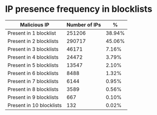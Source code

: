 # IP presence frequency in blocklists
| Malicious IP | Number of IPs | % |
|----|----|----|
| Present in 1 blocklist | 251206 | 38.94% |
| Present in 2 blocklists | 290717 | 45.06% |
| Present in 3 blocklists | 46171 | 7.16% |
| Present in 4 blocklists | 24472 | 3.79% |
| Present in 5 blocklists | 13547 | 2.10% |
| Present in 6 blocklists | 8488 | 1.32% |
| Present in 7 blocklists | 6144 | 0.95% |
| Present in 8 blocklists | 3589 | 0.56% |
| Present in 9 blocklists | 667 | 0.10% |
| Present in 10 blocklists | 132 | 0.02% |

